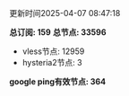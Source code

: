 更新时间2025-04-07 08:47:18

**总订阅: 159**
**总节点: 33596**
- vless节点: 12959
- hysteria2节点: 3

**google ping有效节点: 364**
